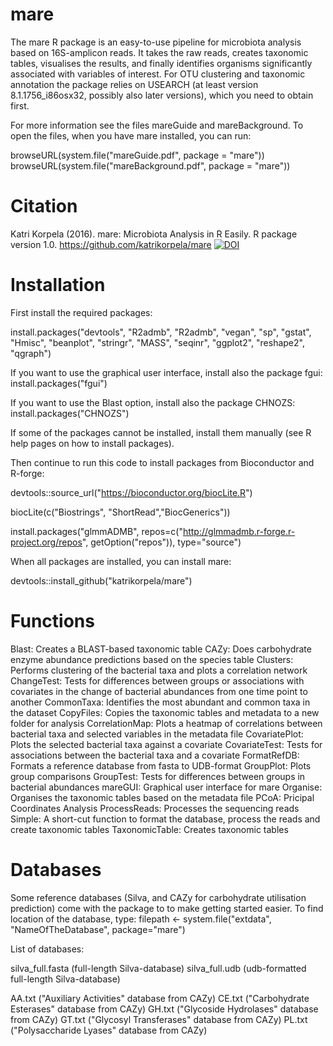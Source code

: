 # mare

The mare R package is an easy-to-use pipeline for microbiota analysis based on 16S-amplicon reads. It takes the raw reads, creates taxonomic tables, visualises the results, and finally identifies organisms significantly associated with variables of interest. For OTU clustering and taxonomic annotation the package relies on USEARCH (at least version 8.1.1756_i86osx32, possibly also later versions), which you need to obtain first.

For more information see the files mareGuide and mareBackground. To open the files, when you have mare installed, you can run: 

browseURL(system.file("mareGuide.pdf", package = "mare"))
browseURL(system.file("mareBackground.pdf", package = "mare"))

# Citation

Katri Korpela (2016). mare: Microbiota Analysis in R Easily. R package version 1.0. https://github.com/katrikorpela/mare
[![DOI](https://zenodo.org/badge/21622/katrikorpela/mare.svg)](https://zenodo.org/badge/latestdoi/21622/katrikorpela/mare)


# Installation

First install the required packages:

install.packages("devtools", "R2admb", "R2admb", "vegan", "sp", "gstat", "Hmisc", "beanplot", "stringr", "MASS", "seqinr", "ggplot2", "reshape2", "qgraph")

If you want to use the graphical user interface, install also the package fgui:
install.packages("fgui")

If you want to use the Blast option, install also the package CHNOZS:
install.packages("CHNOZS")

If some of the packages cannot be installed, install them manually (see R help pages on how to install packages). 

Then continue to run this code to install packages from Bioconductor and R-forge:

devtools::source_url("https://bioconductor.org/biocLite.R")

biocLite(c("Biostrings", "ShortRead","BiocGenerics"))

install.packages("glmmADMB", repos=c("http://glmmadmb.r-forge.r-project.org/repos", getOption("repos")), type="source")

When all packages are installed, you can install mare:

devtools::install_github("katrikorpela/mare")



# Functions

Blast: Creates a BLAST-based taxonomic table
CAZy: Does carbohydrate enzyme abundance predictions based on the species table
Clusters: Performs clustering of the bacterial taxa and plots a correlation network
ChangeTest: Tests for differences between groups or associations with covariates in the change of bacterial abundances from one time point to another
CommonTaxa: Identifies the most abundant and common taxa in the dataset
CopyFiles: Copies the taxonomic tables and metadata to a new folder for analysis
CorrelationMap: Plots a heatmap of correlations between bacterial taxa and selected variables in the metadata file
CovariatePlot: Plots the selected bacterial taxa against a covariate
CovariateTest: Tests for associations between the bacterial taxa and a covariate
FormatRefDB: Formats a reference database from fasta to UDB-format
GroupPlot: Plots group comparisons
GroupTest: Tests for differences between groups in bacterial abundances
mareGUI: Graphical user interface for mare
Organise: Organises the taxonomic tables based on the metadata file
PCoA: Pricipal Coordinates Analysis
ProcessReads: Processes the sequencing reads
Simple: A short-cut function to format the database, process the reads and create taxonomic tables
TaxonomicTable: Creates taxonomic tables

# Databases

Some reference databases (Silva, and CAZy for carbohydrate utilisation prediction) come with the package to to make getting started easier. To find location of the database, type:
filepath <- system.file("extdata", "NameOfTheDatabase", package="mare")

List of databases:

silva_full.fasta (full-length Silva-database)
silva_full.udb (udb-formatted full-length Silva-database)

AA.txt ("Auxiliary Activities" database from CAZy)
CE.txt ("Carbohydrate Esterases" database from CAZy)
GH.txt ("Glycoside Hydrolases" database from CAZy)
GT.txt ("Glycosyl Transferases" database from CAZy)
PL.txt ("Polysaccharide Lyases" database from CAZy)

